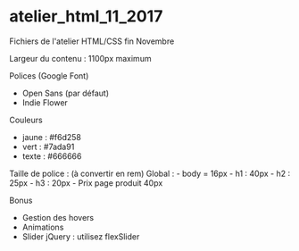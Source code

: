 # atelier_html_11_2017
Fichiers de l'atelier HTML/CSS fin Novembre

Largeur du contenu :  1100px maximum

Polices (Google Font)
- Open Sans (par défaut)
- Indie Flower

Couleurs
- jaune : #f6d258
- vert : #7ada91
- texte : #666666

Taille de police : (à convertir en rem)
    Global :
    - body = 16px
    - h1 : 40px
    - h2 : 25px
    - h3 : 20px
    - Prix page produit 40px

Bonus
- Gestion des hovers
- Animations
- Slider jQuery : utilisez flexSlider

